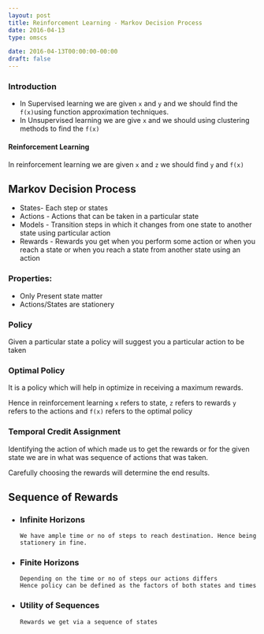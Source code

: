 ```yaml
---
layout: post
title: Reinforcement Learning - Markov Decision Process
date: 2016-04-13
type: omscs

date: 2016-04-13T00:00:00-00:00
draft: false
---
```


### Introduction

* In Supervised learning we are given `x` and `y` and we should find the `f(x)`using function approximation techniques.
* In Unsupervised learning we are give `x` and we should using clustering methods to find the `f(x)`

#### Reinforcement Learning

  In reinforcement learning we are given `x` and `z` we should find `y` and `f(x)`

  ## Markov Decision Process
  * States- Each step or states
  * Actions - Actions that can be taken in a particular state
  * Models - Transition steps in which it changes from one state to another state using particular action
  * Rewards - Rewards you get when you perform some action or when you reach a state or when you reach a state from another state using an action

  ### Properties:
  * Only Present state matter
  * Actions/States are stationery

  ### Policy
  Given a particular state a policy will suggest you a particular action to be taken
  ### Optimal Policy
  It is a policy which will help in optimize in receiving a maximum rewards.

  Hence in reinforcement learning `x` refers to state, `z` refers to rewards
  `y` refers to the actions and `f(x)` refers to the optimal policy

  ### Temporal Credit Assignment
  Identifying the action of which made us to get the rewards or for the given state we are in what was sequence of actions that was taken.

  Carefully choosing the rewards will determine the end results. 

  ## Sequence of Rewards
  * ### Infinite Horizons 
        We have ample time or no of steps to reach destination. Hence being stationery in fine.
  * ### Finite Horizons 
        Depending on the time or no of steps our actions differs
        Hence policy can be defined as the factors of both states and times
  * ### Utility of Sequences 
        Rewards we get via a sequence of states